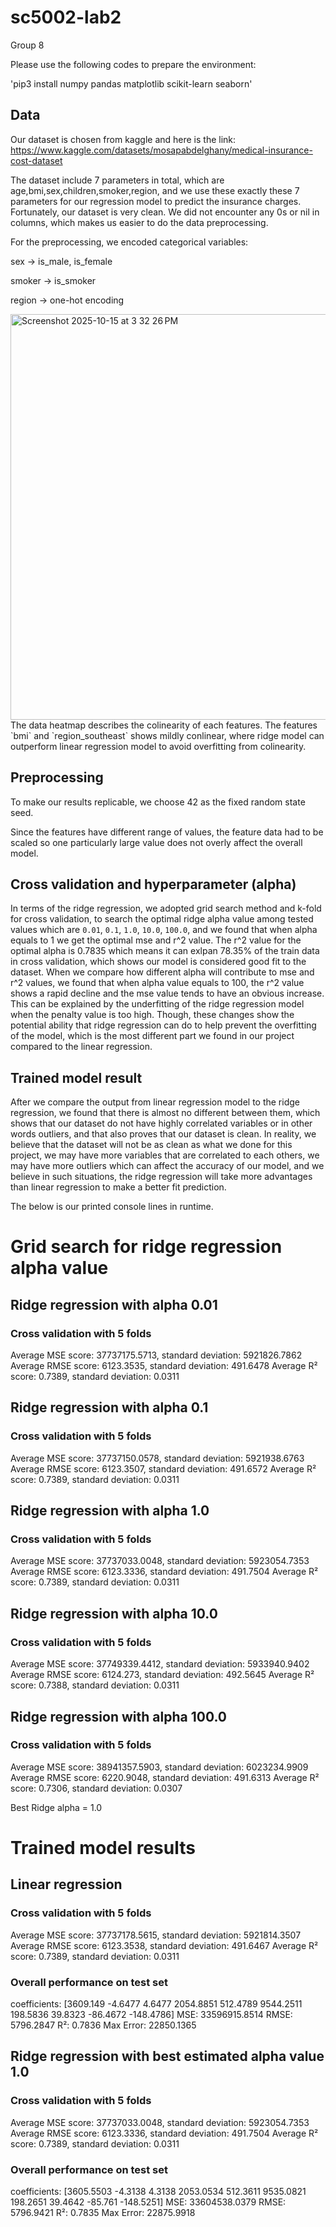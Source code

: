 # sc5002-lab2
Group 8

Please use the following codes to prepare the environment:

'pip3 install numpy pandas matplotlib scikit-learn seaborn'

## Data

Our dataset is chosen from kaggle and here is the link: https://www.kaggle.com/datasets/mosapabdelghany/medical-insurance-cost-dataset

The dataset include 7 parameters in total, which are age,bmi,sex,children,smoker,region, and we use these exactly these 7 parameters for our regression model to predict the insurance charges. Fortunately, our dataset is very clean. We did not encounter any 0s or nil in columns, which makes us easier to do the data preprocessing.

For the preprocessing, we encoded categorical variables:

sex → is_male, is_female

smoker → is_smoker

region → one-hot encoding

<img width="1193" height="649" alt="Screenshot 2025-10-15 at 3 32 26 PM" src="https://github.com/user-attachments/assets/2fe1f8f0-9bde-47f8-a5ae-f09f815fc846" />
The data heatmap describes the colinearity of each features. The features `bmi` and `region_southeast` shows mildly conlinear, where ridge model can outperform linear regression model to avoid overfitting from colinearity.

## Preprocessing

To make our results replicable, we choose 42 as the fixed random state seed.

Since the features have different range of values, the feature data had to be scaled so one particularly large value does not overly affect the overall model.

## Cross validation and hyperparameter (alpha)

In terms of the ridge regression, we adopted grid search method and k-fold for cross validation, to search the optimal ridge alpha value among tested values which are `0.01`, `0.1`, `1.0`, `10.0`, `100.0`, and we found that when alpha equals to 1 we get the optimal mse and r^2 value. The r^2 value for the optimal alpha is 0.7835 which means it can exlpan 78.35% of the train data in cross validation, which shows our model is considered good fit to the dataset. When we compare how different alpha will contribute to mse and r^2 values, we found that when alpha value equals to 100, the r^2 value shows a rapid decline and the mse value tends to have an obvious increase. This can be explained by the underfitting of the ridge regression model when the penalty value is too high. Though, these changes show the potential ability that ridge regression can do to help prevent the overfitting of the model, which is the most different part we found in our project compared to the linear regression.

## Trained model result

After we compare the output from linear regression model to the ridge regression, we found that there is almost no different between them, which shows that our dataset do not have highly correlated variables or in other words outliers, and that also proves that our dataset is clean. In reality, we believe that the dataset will not be as clean as what we done for this project, we may have more variables that are correlated to each others, we may have more outliers which can affect the accuracy of our model, and we believe in such situations, the ridge regression will take more advantages than linear regression to make a better fit prediction.

The below is our printed console lines in runtime.

# Grid search for ridge regression alpha value

## Ridge regression with alpha 0.01

### Cross validation with 5 folds
Average MSE score: 37737175.5713, standard deviation: 5921826.7862
Average RMSE score: 6123.3535, standard deviation: 491.6478
Average R² score: 0.7389, standard deviation: 0.0311

## Ridge regression with alpha 0.1

### Cross validation with 5 folds
Average MSE score: 37737150.0578, standard deviation: 5921938.6763
Average RMSE score: 6123.3507, standard deviation: 491.6572
Average R² score: 0.7389, standard deviation: 0.0311

## Ridge regression with alpha 1.0

### Cross validation with 5 folds
Average MSE score: 37737033.0048, standard deviation: 5923054.7353
Average RMSE score: 6123.3336, standard deviation: 491.7504
Average R² score: 0.7389, standard deviation: 0.0311

## Ridge regression with alpha 10.0

### Cross validation with 5 folds
Average MSE score: 37749339.4412, standard deviation: 5933940.9402
Average RMSE score: 6124.273, standard deviation: 492.5645
Average R² score: 0.7388, standard deviation: 0.0311

## Ridge regression with alpha 100.0

### Cross validation with 5 folds
Average MSE score: 38941357.5903, standard deviation: 6023234.9909
Average RMSE score: 6220.9048, standard deviation: 491.6313
Average R² score: 0.7306, standard deviation: 0.0307

Best Ridge alpha = 1.0

# Trained model results

## Linear regression

### Cross validation with 5 folds
Average MSE score: 37737178.5615, standard deviation: 5921814.3507
Average RMSE score: 6123.3538, standard deviation: 491.6467
Average R² score: 0.7389, standard deviation: 0.0311

### Overall performance on test set
coefficients: [3609.149    -4.6477    4.6477 2054.8851  512.4789 9544.2511  198.5836
   39.8323  -86.4672 -148.4786]
MSE: 33596915.8514
RMSE: 5796.2847
R²: 0.7836
Max Error: 22850.1365

## Ridge regression with best estimated alpha value 1.0

### Cross validation with 5 folds
Average MSE score: 37737033.0048, standard deviation: 5923054.7353
Average RMSE score: 6123.3336, standard deviation: 491.7504
Average R² score: 0.7389, standard deviation: 0.0311

### Overall performance on test set
coefficients: [3605.5503   -4.3138    4.3138 2053.0534  512.3611 9535.0821  198.2651
   39.4642  -85.761  -148.5251]
MSE: 33604538.0379
RMSE: 5796.9421
R²: 0.7835
Max Error: 22875.9918
